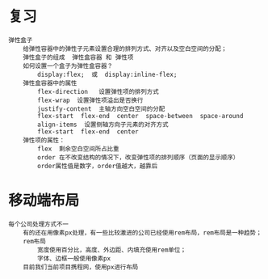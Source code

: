 # 复习
    弹性盒子
        给弹性容器中的弹性子元素设置合理的排列方式、对齐以及空白空间的分配；
        弹性盒子的组成  弹性盒容器 和 弹性项
        如何设置一个盒子为弹性盒容器？
            display:flex;  或  display:inline-flex;
        弹性盒容器中的属性
            flex-direction   设置弹性项的排列方式
            flex-wrap  设置弹性项溢出是否换行
            justify-content  主轴方向空白空间的分配
            flex-start  flex-end  center  space-between  space-around
            align-items  设置侧轴方向子元素的对齐方式
            flex-start  flex-end  center
        弹性项的属性：
            flex  剩余空白空间所占比重
            order 在不改变结构的情况下，改变弹性项的排列顺序（页面的显示顺序）
            order属性值是数字，order值越大，越靠后
# 移动端布局
    每个公司处理方式不一
        有的还在用像素px处理，有一些比较激进的公司已经使用rem布局，rem布局是一种趋势；
        rem布局
            宽度使用百分比，高度、外边距、内填充使用rem单位；
            字体、边框一般使用像素px
        目前我们当前项目携程网，使用px进行布局